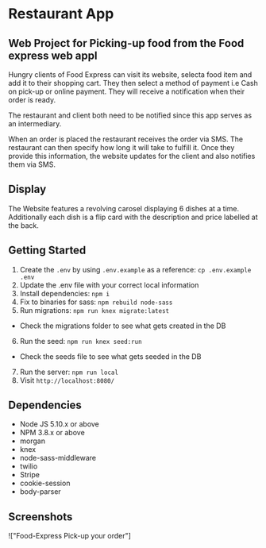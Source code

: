 # Restaurant App

## Web Project for Picking-up food from the Food express web appl 

Hungry clients of Food Express can visit its website, selecta food item and add it to their shopping cart. They then select a method of payment i.e Cash on pick-up or online payment. They will receive a notification when their order is ready.

The restaurant and client both need to be notified since this app serves as an intermediary.

When an order is placed the restaurant receives the order via SMS. The restaurant can then specify how long it will take to fulfill it. Once they provide this information, the website updates for the client and also notifies them via SMS.

## Display
The Website features a revolving carosel displaying 6 dishes at a time. Additionally each dish is a flip card with the description and price labelled at the back.


## Getting Started

1. Create the `.env` by using `.env.example` as a reference: `cp .env.example .env`
2. Update the .env file with your correct local information
3. Install dependencies: `npm i`
4. Fix to binaries for sass: `npm rebuild node-sass`
5. Run migrations: `npm run knex migrate:latest`
  - Check the migrations folder to see what gets created in the DB
6. Run the seed: `npm run knex seed:run`
  - Check the seeds file to see what gets seeded in the DB
7. Run the server: `npm run local`
8. Visit `http://localhost:8080/`


## Dependencies

- Node JS 5.10.x or above
- NPM 3.8.x or above
- morgan
- knex
- node-sass-middleware
- twilio
- Stripe 
- cookie-session
- body-parser

## Screenshots
!["Food-Express Pick-up your order"]
